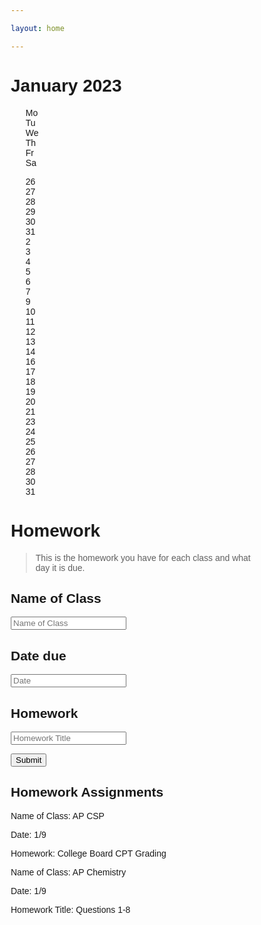 ```yaml
---

layout: home

---
```


<head>
<style>
* {box-sizing: border-box;}
ul {list-style-type: none;}
body {font-family: Verdana, sans-serif;}

.month {
  padding: 70px 25px;
  width: 100%;
  background: ;
  text-align: center;
}

.month ul {
  margin: 0;
  padding: 0;
}

.month ul li {
  color: white;
  font-size: 20px;
  text-transform: uppercase;
  letter-spacing: 3px;
}

.weekdays {
  margin: 0;
  padding: 10px 0;
  background-color: #ddd;
}

.weekdays li {
  display: inline-block;
  width: 13.6%;
  color: #666;
  text-align: center;
}

.days {
  padding: 10px 0;
  background: #eee;
  margin: 0;
}

.days li {
  list-style-type: none;
  display: inline-block;
  width: 13.6%;
  text-align: center;
  margin-bottom: 5px;
  font-size:12px;
  color: #777;
}

.days li .active {
  padding: 5px;
  background: #1abc9c;
  color: white !important
}

/* Add media queries for smaller screens */
@media screen and (max-width:720px) {
  .weekdays li, .days li {width: 13.1%;}
}

@media screen and (max-width: 420px) {
  .weekdays li, .days li {width: 12.5%;}
  .days li .active {padding: 2px;}
}

@media screen and (max-width: 290px) {
  .weekdays li, .days li {width: 12.2%;}
}
</style>
</head>
<body>

<h1>January 2023</h1>

<ul class="weekdays">
  <li>Mo</li>
  <li>Tu</li>
  <li>We</li>
  <li>Th</li>
  <li>Fr</li>
  <li>Sa</li>
</ul>

<ul class="days">  
  <li>26</li>
  <li>27</li>
  <li>28</li>
  <li>29</li>
  <li>30</li>
  <li>31</li>
  <li>2</li>
  <li>3</li>
  <li>4</li>
  <li>5</li>
  <li>6</li>
  <li>7</li>
  <li><span class="active">9</span></li>
  <li>10</li>
  <li>11</li>
  <li>12</li>
  <li>13</li>
  <li>14</li>
  <li>16</li>
  <li>17</li>
  <li>18</li>
  <li>19</li>
  <li>20</li>
  <li>21</li>
  <li>23</li>
  <li>24</li>
  <li>25</li>
  <li>26</li>
  <li>27</li>
  <li>28</li>
  <li>30</li>
  <li>31</li>
</ul>

</body>


# Homework
> This is the homework you have for each class and what day it is due. 

## Name of Class
<input type="text" name="entry-title" id="entry-title" class="entry-text-title" placeholder="Name of Class"/>

## Date due
<input type="text" name="entry-title" id="entry-title" class="date" placeholder="Date"/>

## Homework
<input type="text" name="entry-title" id="entry-title" class="entry-text-title" placeholder="Homework Title"/>

<button class="btn-main entry-submit-btn" type="submit">Submit</button>

<section class="section sectionEntryResults" id="entryResultsSection">
      <h2>Homework Assignments</h2>
      <div class="container">
        <div class="container-row entryResultRow"></div>
      </div>
</section>
Name of Class: AP CSP

Date: 1/9

Homework: College Board CPT Grading


Name of Class: AP Chemistry

Date: 1/9

Homework Title: Questions 1-8